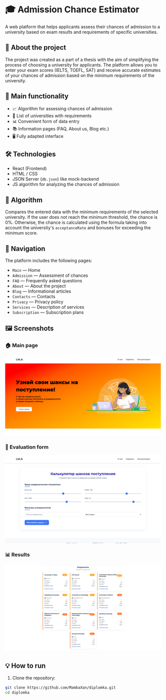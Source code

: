 # 🎓 Admission Chance Estimator

A web platform that helps applicants assess their chances of admission to a university based on exam results and requirements of specific universities.

## 📌 About the project

The project was created as a part of a thesis with the aim of simplifying the process of choosing a university for applicants. The platform allows you to enter your exam scores (IELTS, TOEFL, SAT) and receive accurate estimates of your chances of admission based on the minimum requirements of the university.

## 🚀 Main functionality

- 📈 Algorithm for assessing chances of admission
- 📄 List of universities with requirements
- 📊 Convenient form of data entry
- 📚 Information pages (FAQ, About us, Blog etc.)
- 🖥 Fully adapted interface

## 🛠 Technologies

- React (Frontend)
- HTML / CSS
- JSON Server (`db.json`) like mock-backend
- JS algorithm for analyzing the chances of admission

## 🧮 Algorithm

Compares the entered data with the minimum requirements of the selected university. If the user does not reach the minimum threshold, the chance is 0%. Otherwise, the chance is calculated using the formula taking into account the university's `acceptanceRate` and bonuses for exceeding the minimum score.

## 🧭 Navigation

The platform includes the following pages:

- `Main` — Home
- `Admission` — Assessment of chances
- `FAQ` — Frequently asked questions
- `About` — About the project
- `Blog` — Informational articles
- `Contacts` — Contacts
- `Privacy` — Privacy policy
- `Services` — Description of services
- `Subscription` — Subscription plans

## 🖼 Screenshots

### 🏠 Main page
![Main page](./screenshots/main-page.png)

### 📝 Evaluation form
![Evaluation form](./screenshots/evaluation-form.png)

### 📊 Results
![Assessment result](./screenshots/assessment-result.png)

## 💡 How to run

1. Clone the repository:
```bash
git clone https://github.com/MambaXan/diplomka.git
cd diplomka